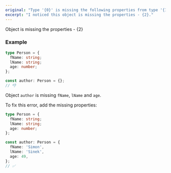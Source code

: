 ```yaml
---
original: "Type '{0}' is missing the following properties from type '{1}': {2}"
excerpt: "I noticed this object is missing the properties - {2}."
---
```


Object is missing the properties - {2}

### Example

```ts
type Person = {
  fName: string;
  lName: string;
  age: number;
};

const author: Person = {};
// 👎
```

Object `author` is missing `fName`, `lName` and `age`.

To fix this error, add the missing properties:

```ts
type Person = {
  fName: string;
  lName: string;
  age: number;
};

const author: Person = {
  fName: 'Simon',
  lName: 'Sinek',
  age: 49,
};
// ✅
```